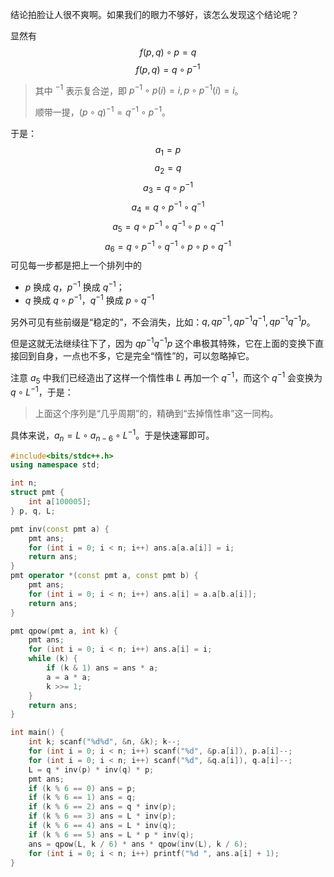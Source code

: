 结论拍脸让人很不爽啊。如果我们的眼力不够好，该怎么发现这个结论呢？

显然有
$$
f(p,q)\circ p=q
$$
$$
f(p,q)=q\circ p^{-1}
$$

> 其中 $^{-1}$ 表示复合逆，即 $p^{-1}\circ p(i)=i,p\circ p^{-1}(i)=i$。
>
> 顺带一提，$(p\circ q)^{-1}=q^{-1}\circ p^{-1}$。

于是：
$$
a_1=p
$$
$$
a_2=q$$
$$
a_3=q\circ p^{-1}$$
$$
a_4=q\circ p^{-1}\circ q^{-1}$$
$$
a_5=q\circ p^{-1}\circ q^{-1}\circ p\circ q^{-1}$$
$$
a_6=q\circ p^{-1}\circ q^{-1}\circ p\circ p \circ q^{-1}
$$
可见每一步都是把上一个排列中的

- $p$ 换成 $q$，$p^{-1}$ 换成 $q^{-1}$；
- $q$ 换成 $q\circ p^{-1}$，$q^{-1}$ 换成 $p\circ q^{-1}$

另外可见有些前缀是“稳定的”，不会消失，比如：$q,qp^{-1},qp^{-1}q^{-1},qp^{-1}q^{-1}p$。

但是这就无法继续往下了，因为 $qp^{-1}q^{-1}p$ 这个串极其特殊，它在上面的变换下直接回到自身，一点也不多，它是完全“惰性”的，可以忽略掉它。

注意 $a_5$ 中我们已经造出了这样一个惰性串 $L$ 再加一个 $q^{-1}$，而这个 $q^{-1}$ 会变换为 $q\circ L^{-1}$，于是：

> 上面这个序列是“几乎周期”的，精确到“去掉惰性串”这一同构。

具体来说，$a_n=L\circ a_{n-6}\circ L^{-1}$。于是快速幂即可。

```cpp
#include<bits/stdc++.h>
using namespace std;

int n;
struct pmt {
	int a[100005];
} p, q, L;

pmt inv(const pmt a) {
	pmt ans;
	for (int i = 0; i < n; i++) ans.a[a.a[i]] = i;
	return ans;
}
pmt operator *(const pmt a, const pmt b) {
	pmt ans;
	for (int i = 0; i < n; i++) ans.a[i] = a.a[b.a[i]];
	return ans;
}

pmt qpow(pmt a, int k) {
	pmt ans;
	for (int i = 0; i < n; i++) ans.a[i] = i;
	while (k) {
		if (k & 1) ans = ans * a;
		a = a * a;
		k >>= 1;
	}
	return ans;
}

int main() {
	int k; scanf("%d%d", &n, &k); k--;
	for (int i = 0; i < n; i++) scanf("%d", &p.a[i]), p.a[i]--;
	for (int i = 0; i < n; i++) scanf("%d", &q.a[i]), q.a[i]--;
	L = q * inv(p) * inv(q) * p;
	pmt ans;
	if (k % 6 == 0) ans = p;
	if (k % 6 == 1) ans = q;
	if (k % 6 == 2) ans = q * inv(p);
	if (k % 6 == 3) ans = L * inv(p);
	if (k % 6 == 4) ans = L * inv(q);
	if (k % 6 == 5) ans = L * p * inv(q);
	ans = qpow(L, k / 6) * ans * qpow(inv(L), k / 6);
	for (int i = 0; i < n; i++) printf("%d ", ans.a[i] + 1);
}
```